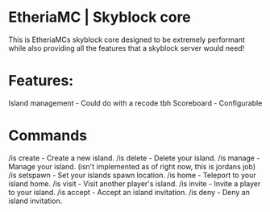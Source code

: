 # EtheriaMC | Skyblock core

This is EtheriaMCs skyblock core designed to be extremely performant while also providing all the features that a skyblock server would need!

# Features:
Island management - Could do with a recode tbh
Scoreboard - Configurable

# Commands
/is create <name> - Create a new island.
/is delete <name> - Delete your island.
/is manage - Manage your island. (isn't implemented as of right now, this is jordans job)
/is setspawn - Set your islands spawn location.
/is home - Teleport to your island home.
/is visit <player> - Visit another player's island.
/is invite <player> - Invite a player to your island.
/is accept <player> - Accept an island invitation.
/is deny <player> - Deny an island invitation.
